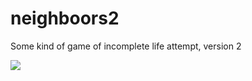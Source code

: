# neighboors2

Some kind of game of incomplete life attempt, version 2

![](https://raw.githubusercontent.com/hamoid/Fun-Programming/master/processing/ideas/2017/11/neighboors2/thumb.jpg)

